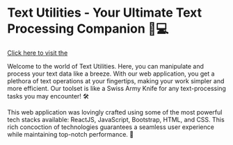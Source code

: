 # Text Utilities - Your Ultimate Text Processing Companion 📝💻
[Click here to visit the ](https://samara6855.github.io/Text-Utilities/)

Welcome to the world of Text Utilities. Here, you can manipulate and process your text data like a breeze. With our web application, you get a plethora of text operations at your fingertips, making your work simpler and more efficient. Our toolset is like a Swiss Army Knife for any text-processing tasks you may encounter! 🛠️
 
This web application was lovingly crafted using some of the most powerful tech stacks available: ReactJS, JavaScript, Bootstrap, HTML, and CSS. This rich concoction of technologies guarantees a seamless user experience while maintaining top-notch performance. 🚀
